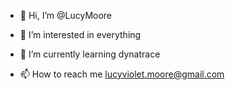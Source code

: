 - 👋 Hi, I’m @LucyMoore
- 👀 I’m interested in everything
- 🌱 I’m currently learning dynatrace

- 📫 How to reach me lucyviolet.moore@gmail.com

<!---
LucyMoore/LucyMoore is a ✨ special ✨ repository because its `README.md` (this file) appears on your GitHub profile.
You can click the Preview link to take a look at your changes.
--->
